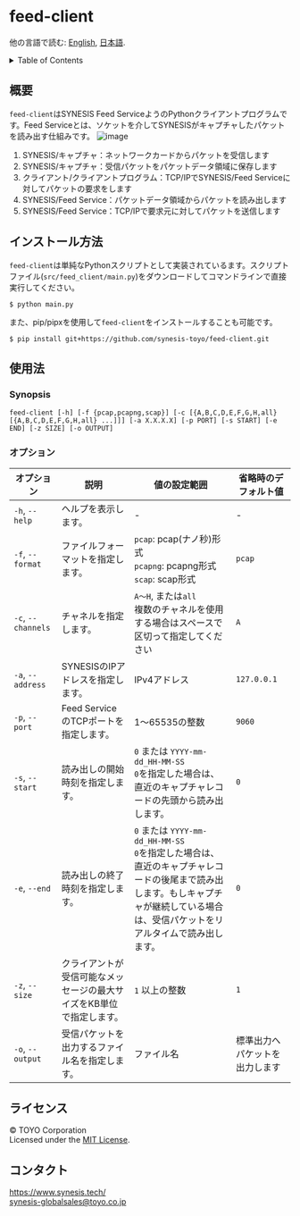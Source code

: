 # feed-client

他の言語で読む: [English](README.md), [日本語](README.ja.md).

<!-- TOC -->
<details>
  <summary>Table of Contents</summary>
  <ol>
    <li><a href="#description">外用</a></li>
    <li><a href="#installation">インストール方法</a></li>
    <li><a href="#usage">使用法</a></li>
    <li><a href="#license">ライセンス</a></li>
    <li><a href="#contact">コンタクト</a></li>
  </ol>
</details>

## 概要
`feed-client`はSYNESIS Feed ServiceようのPythonクライアントプログラムです。Feed Serviceとは、ソケットを介してSYNESISがキャプチャしたパケットを読み出す仕組みです。
![image](https://github.com/user-attachments/assets/a2b286ca-09b2-4730-ba21-1046c8a6371d)

1. SYNESIS/キャプチャ：ネットワークカードからパケットを受信します
2. SYNESIS/キャプチャ：受信パケットをパケットデータ領域に保存します
3. クライアント/クライアントプログラム：TCP/IPでSYNESIS/Feed Serviceに対してパケットの要求をします
4. SYNESIS/Feed Service：パケットデータ領域からパケットを読み出します
5. SYNESIS/Feed Service：TCP/IPで要求元に対してパケットを送信します

## インストール方法
`feed-client`は単純なPythonスクリプトとして実装されているます。スクリプトファイル(`src/feed_client/main.py`)をダウンロードしてコマンドラインで直接実行してください。
``` shell
$ python main.py
```

また、pip/pipxを使用して`feed-client`をインストールすることも可能です。
``` shell
$ pip install git+https://github.com/synesis-toyo/feed-client.git
```

## 使用法

### Synopsis
```
feed-client [-h] [-f {pcap,pcapng,scap}] [-c [{A,B,C,D,E,F,G,H,all} [{A,B,C,D,E,F,G,H,all} ...]]] [-a X.X.X.X] [-p PORT] [-s START] [-e END] [-z SIZE] [-o OUTPUT]
```

### オプション

| オプション           | 説明                                                                                       | 値の設定範囲                                      | 省略時のデフォルト値            |
|----------------------|--------------------------------------------------------------------------------------------|---------------------------------------------------|---------------------------------|
| `-h`, `--help`       | ヘルプを表示します。                                                                         | -                                                 | -                               |
| `-f`, `--format`     | ファイルフォーマットを指定します。                                                            | `pcap`: pcap(ナノ秒)形式<br>`pcapng`: pcapng形式<br>`scap`: scap形式 | `pcap`                          |
| `-c`, `--channels`   | チャネルを指定します。                                                                       | `A～H`, または`all`<br>複数のチャネルを使用する場合はスペースで区切って指定してください | `A`                             |
| `-a`, `--address`    | SYNESISのIPアドレスを指定します。                                                            | IPv4アドレス                                      | `127.0.0.1`                     |
| `-p`, `--port`       | Feed ServiceのTCPポートを指定します。                                                        | 1～65535の整数                                     | `9060`                          |
| `-s`, `--start`      | 読み出しの開始時刻を指定します。                                                             | `0` または `YYYY-mm-dd_HH-MM-SS`<br>`0`を指定した場合は、直近のキャプチャレコードの先頭から読み出します。 | `0`                             |
| `-e`, `--end`        | 読み出しの終了時刻を指定します。                                                             | `0` または `YYYY-mm-dd_HH-MM-SS`<br>`0`を指定した場合は、直近のキャプチャレコードの後尾まで読み出します。もしキャプチャが継続している場合は、受信パケットをリアルタイムで読み出します。 | `0`                             |
| `-z`, `--size`       | クライアントが受信可能なメッセージの最大サイズをKB単位で指定します。                            | `1` 以上の整数                                     | `1`                             |
| `-o`, `--output`     | 受信パケットを出力するファイル名を指定します。                                               | ファイル名                                        | 標準出力へパケットを出力します |

## ライセンス
© TOYO Corporation  
Licensed under the [MIT License](https://github.com/synesis-toyo/FeedService?tab=MIT-1-ov-file).

## コンタクト
https://www.synesis.tech/  
[synesis-globalsales@toyo.co.jp](<mailto:synesis-globalsales@toyo.co.jp>)

